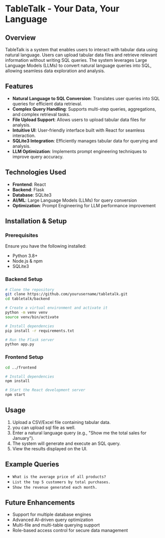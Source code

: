 # TableTalk - Your Data, Your Language

## Overview
TableTalk is a system that enables users to interact with tabular data using natural language. Users can upload tabular data files and retrieve relevant information without writing SQL queries. The system leverages Large Language Models (LLMs) to convert natural language queries into SQL, allowing seamless data exploration and analysis.

## Features
- **Natural Language to SQL Conversion**: Translates user queries into SQL queries for efficient data retrieval.
- **Complex Query Handling**: Supports multi-step queries, aggregations, and complex retrieval tasks.
- **File Upload Support**: Allows users to upload tabular data files for analysis.
- **Intuitive UI**: User-friendly interface built with React for seamless interaction.
- **SQLite3 Integration**: Efficiently manages tabular data for querying and analysis.
- **LLM Optimization**: Implements prompt engineering techniques to improve query accuracy.

## Technologies Used
- **Frontend**: React
- **Backend**: Flask
- **Database**: SQLite3
- **AI/ML**: Large Language Models (LLMs) for query conversion
- **Optimization**: Prompt Engineering for LLM performance improvement

## Installation & Setup

### Prerequisites
Ensure you have the following installed:
- Python 3.8+
- Node.js & npm
- SQLite3

### Backend Setup
```bash
# Clone the repository
git clone https://github.com/yourusername/tabletalk.git
cd tabletalk/backend

# Create a virtual environment and activate it
python -m venv venv
source venv/bin/activate

# Install dependencies
pip install -r requirements.txt

# Run the Flask server
python app.py
```

### Frontend Setup
```bash
cd ../frontend

# Install dependencies
npm install

# Start the React development server
npm start
```

## Usage
1. Upload a CSV/Excel file containing tabular data.
2. you can upload sql file as well.
3. Enter a natural language query (e.g., "Show me the total sales for January").
4. The system will generate and execute an SQL query.
5. View the results displayed on the UI.

## Example Queries
- `What is the average price of all products?`
- `List the top 5 customers by total purchases.`
- `Show the revenue generated each month.`

## Future Enhancements
- Support for multiple database engines
- Advanced AI-driven query optimization
- Multi-file and multi-table querying support
- Role-based access control for secure data management
